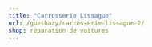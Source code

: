 ```yaml
---
title: "Carrosserie Lissague"
url: /guethary/carrosserie-lissague-2/
shop: réparation de voitures
---
```

